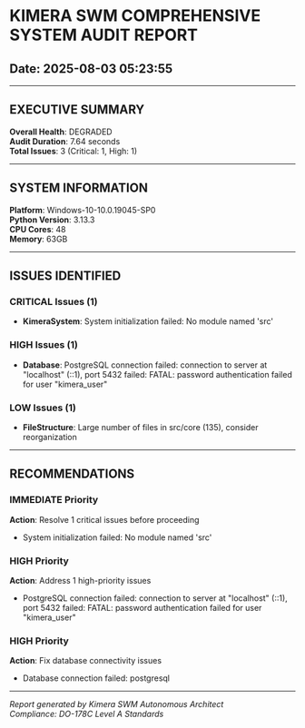 # KIMERA SWM COMPREHENSIVE SYSTEM AUDIT REPORT
## Date: 2025-08-03 05:23:55

---

## EXECUTIVE SUMMARY

**Overall Health**: DEGRADED  
**Audit Duration**: 7.64 seconds  
**Total Issues**: 3 (Critical: 1, High: 1)  

---

## SYSTEM INFORMATION

**Platform**: Windows-10-10.0.19045-SP0  
**Python Version**: 3.13.3  
**CPU Cores**: 48  
**Memory**: 63GB  

---

## ISSUES IDENTIFIED


### CRITICAL Issues (1)

- **KimeraSystem**: System initialization failed: No module named 'src'

### HIGH Issues (1)

- **Database**: PostgreSQL connection failed: connection to server at "localhost" (::1), port 5432 failed: FATAL:  password authentication failed for user "kimera_user"


### LOW Issues (1)

- **FileStructure**: Large number of files in src/core (135), consider reorganization

---

## RECOMMENDATIONS

### IMMEDIATE Priority
**Action**: Resolve 1 critical issues before proceeding

- System initialization failed: No module named 'src'

### HIGH Priority
**Action**: Address 1 high-priority issues

- PostgreSQL connection failed: connection to server at "localhost" (::1), port 5432 failed: FATAL:  password authentication failed for user "kimera_user"


### HIGH Priority
**Action**: Fix database connectivity issues

- Database connection failed: postgresql


---

*Report generated by Kimera SWM Autonomous Architect*  
*Compliance: DO-178C Level A Standards*